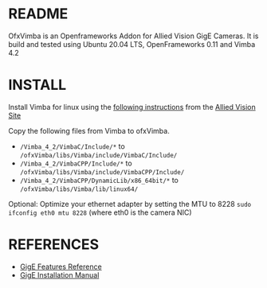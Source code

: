 # README #

OfxVimba is an Openframeworks Addon for Allied Vision GigE Cameras.
It is build and tested using Ubuntu 20.04 LTS, OpenFrameworks 0.11 and Vimba 4.2

# INSTALL #

Install Vimba for linux using the [following instructions](https://cdn.alliedvision.com/fileadmin/content/documents/products/software/software/Vimba/appnote/Vimba_installation_under_Linux.pdf "Installing Vimba under Linux")
from the [Allied Vision Site](https://www.alliedvision.com/en/products/software.html "https://www.alliedvision.com/en/products/software.html")

Copy the following files from Vimba to ofxVimba. 
* `/Vimba_4_2/VimbaC/Include/*` to `/ofxVimba/libs/Vimba/include/VimbaC/Include/`
* `/Vimba_4_2/VimbaCPP/Include/*` to `/ofxVimba/libs/Vimba/include/VimbaCPP/Include/`
* `/Vimba_4_2/VimbaCPP/DynamicLib/x86_64bit/*` to `/ofxVimba/libs/Vimba/lib/linux64/`

Optional:
Optimize your ethernet adapter by setting the MTU to 8228
`sudo ifconfig eth0 mtu 8228` (where eth0 is the camera NIC)

# REFERENCES #
* [GigE Features Reference](https://www.alliedvision.com/fileadmin/content/documents/products/cameras/various/features/GigE_Features_Reference.pdf)
* [GigE Installation Manual](https://www.alliedvision.com/fileadmin/content/documents/products/cameras/various/installation-manual/GigE_Installation_Manual.pdf)

